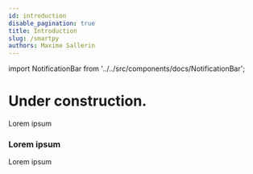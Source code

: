 ```yaml
---
id: introduction
disable_pagination: true
title: Introduction
slug: /smartpy
authors: Maxime Sallerin
---
```


import NotificationBar from '../../src/components/docs/NotificationBar';

<h1 className="p">Under construction.</h1>

<NotificationBar>
  <p>
    Lorem ipsum
  </p>
</NotificationBar>

### Lorem ipsum

Lorem ipsum